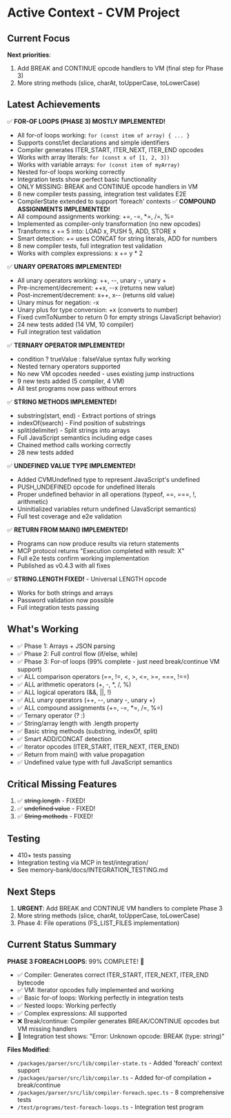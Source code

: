 # Active Context - CVM Project

## Current Focus
**Next priorities**:
1. Add BREAK and CONTINUE opcode handlers to VM (final step for Phase 3)
2. More string methods (slice, charAt, toUpperCase, toLowerCase)

## Latest Achievements
✅ **FOR-OF LOOPS (PHASE 3) MOSTLY IMPLEMENTED!**
- All for-of loops working: `for (const item of array) { ... }`
- Supports const/let declarations and simple identifiers
- Compiler generates ITER_START, ITER_NEXT, ITER_END opcodes
- Works with array literals: `for (const x of [1, 2, 3])`
- Works with variable arrays: `for (const item of myArray)`
- Nested for-of loops working correctly
- Integration tests show perfect basic functionality
- ONLY MISSING: BREAK and CONTINUE opcode handlers in VM
- 8 new compiler tests passing, integration test validates E2E
- CompilerState extended to support 'foreach' contexts
✅ **COMPOUND ASSIGNMENTS IMPLEMENTED!**
- All compound assignments working: +=, -=, *=, /=, %=
- Implemented as compiler-only transformation (no new opcodes)
- Transforms x += 5 into: LOAD x, PUSH 5, ADD, STORE x
- Smart detection: += uses CONCAT for string literals, ADD for numbers
- 8 new compiler tests, full integration test validation
- Works with complex expressions: x += y * 2

✅ **UNARY OPERATORS IMPLEMENTED!**
- All unary operators working: ++, --, unary -, unary +
- Pre-increment/decrement: ++x, --x (returns new value)
- Post-increment/decrement: x++, x-- (returns old value)
- Unary minus for negation: -x
- Unary plus for type conversion: +x (converts to number)
- Fixed cvmToNumber to return 0 for empty strings (JavaScript behavior)
- 24 new tests added (14 VM, 10 compiler)
- Full integration test validation

✅ **TERNARY OPERATOR IMPLEMENTED!**
- condition ? trueValue : falseValue syntax fully working
- Nested ternary operators supported
- No new VM opcodes needed - uses existing jump instructions
- 9 new tests added (5 compiler, 4 VM)
- All test programs now pass without errors

✅ **STRING METHODS IMPLEMENTED!**
- substring(start, end) - Extract portions of strings
- indexOf(search) - Find position of substrings
- split(delimiter) - Split strings into arrays
- Full JavaScript semantics including edge cases
- Chained method calls working correctly
- 28 new tests added

✅ **UNDEFINED VALUE TYPE IMPLEMENTED!**
- Added CVMUndefined type to represent JavaScript's undefined
- PUSH_UNDEFINED opcode for undefined literals
- Proper undefined behavior in all operations (typeof, ==, ===, !, arithmetic)
- Uninitialized variables return undefined (JavaScript semantics)
- Full test coverage and e2e validation

✅ **RETURN FROM MAIN() IMPLEMENTED!**
- Programs can now produce results via return statements
- MCP protocol returns "Execution completed with result: X"
- Full e2e tests confirm working implementation
- Published as v0.4.3 with all fixes

✅ **STRING.LENGTH FIXED!** - Universal LENGTH opcode
- Works for both strings and arrays
- Password validation now possible
- Full integration tests passing

## What's Working
- ✅ Phase 1: Arrays + JSON parsing
- ✅ Phase 2: Full control flow (if/else, while)
- ✅ Phase 3: For-of loops (99% complete - just need break/continue VM support)
- ✅ ALL comparison operators (==, !=, <, >, <=, >=, ===, !==)
- ✅ ALL arithmetic operators (+, -, *, /, %)
- ✅ ALL logical operators (&&, ||, !)
- ✅ ALL unary operators (++, --, unary -, unary +)
- ✅ ALL compound assignments (+=, -=, *=, /=, %=)
- ✅ Ternary operator (? :)
- ✅ String/array length with .length property
- ✅ Basic string methods (substring, indexOf, split)
- ✅ Smart ADD/CONCAT detection
- ✅ Iterator opcodes (ITER_START, ITER_NEXT, ITER_END)
- ✅ Return from main() with value propagation
- ✅ Undefined value type with full JavaScript semantics

## Critical Missing Features
1. ✅ ~~string.length~~ - FIXED!
2. ✅ ~~undefined value~~ - FIXED!
3. ✅ ~~String methods~~ - FIXED!

## Testing
- 410+ tests passing
- Integration testing via MCP in test/integration/
- See memory-bank/docs/INTEGRATION_TESTING.md

## Next Steps
1. **URGENT**: Add BREAK and CONTINUE VM handlers to complete Phase 3
2. More string methods (slice, charAt, toUpperCase, toLowerCase)
3. Phase 4: File operations (FS_LIST_FILES implementation)

## Current Status Summary
**PHASE 3 FOREACH LOOPS**: 99% COMPLETE! 🎉
- ✅ Compiler: Generates correct ITER_START, ITER_NEXT, ITER_END bytecode
- ✅ VM: Iterator opcodes fully implemented and working
- ✅ Basic for-of loops: Working perfectly in integration tests
- ✅ Nested loops: Working perfectly
- ✅ Complex expressions: All supported
- ❌ Break/continue: Compiler generates BREAK/CONTINUE opcodes but VM missing handlers
- 📄 Integration test shows: "Error: Unknown opcode: BREAK (type: string)"

**Files Modified**:
- `/packages/parser/src/lib/compiler-state.ts` - Added 'foreach' context support
- `/packages/parser/src/lib/compiler.ts` - Added for-of compilation + break/continue
- `/packages/parser/src/lib/compiler-foreach.spec.ts` - 8 comprehensive tests
- `/test/programs/test-foreach-loops.ts` - Integration test program